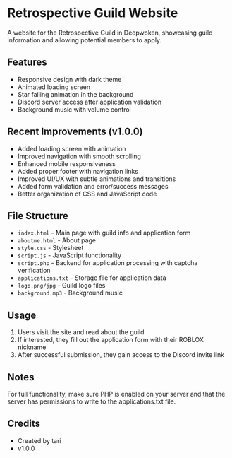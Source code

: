 # Retrospective Guild Website

A website for the Retrospective Guild in Deepwoken, showcasing guild information and allowing potential members to apply.

## Features

- Responsive design with dark theme
- Animated loading screen
- Star falling animation in the background
- Discord server access after application validation
- Background music with volume control

## Recent Improvements (v1.0.0)

- Added loading screen with animation
- Improved navigation with smooth scrolling
- Enhanced mobile responsiveness
- Added proper footer with navigation links
- Improved UI/UX with subtle animations and transitions
- Added form validation and error/success messages
- Better organization of CSS and JavaScript code

## File Structure

- `index.html` - Main page with guild info and application form
- `aboutme.html` - About page
- `style.css` - Stylesheet
- `script.js` - JavaScript functionality
- `script.php` - Backend for application processing with captcha verification
- `applications.txt` - Storage file for application data
- `logo.png/jpg` - Guild logo files
- `background.mp3` - Background music

## Usage

1. Users visit the site and read about the guild
2. If interested, they fill out the application form with their ROBLOX nickname
3. After successful submission, they gain access to the Discord invite link

## Notes

For full functionality, make sure PHP is enabled on your server and that the server has permissions to write to the applications.txt file.

## Credits

- Created by tari
- v1.0.0 

